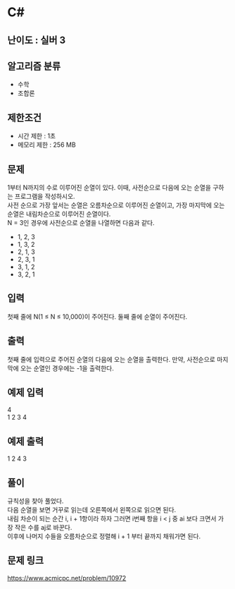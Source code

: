# C#

## 난이도 : 실버 3

## 알고리즘 분류
  - 수학
  - 조합론

## 제한조건
  - 시간 제한 : 1초
  - 메모리 제한 : 256 MB

## 문제
1부터 N까지의 수로 이루어진 순열이 있다. 이때, 사전순으로 다음에 오는 순열을 구하는 프로그램을 작성하시오.<br/>
사전 순으로 가장 앞서는 순열은 오름차순으로 이루어진 순열이고, 가장 마지막에 오는 순열은 내림차순으로 이루어진 순열이다.<br/>
N = 3인 경우에 사전순으로 순열을 나열하면 다음과 같다.<br/>

  - 1, 2, 3
  - 1, 3, 2
  - 2, 1, 3
  - 2, 3, 1
  - 3, 1, 2
  - 3, 2, 1


## 입력
첫째 줄에 N(1 ≤ N ≤ 10,000)이 주어진다. 둘째 줄에 순열이 주어진다.<br/>


## 출력
첫째 줄에 입력으로 주어진 순열의 다음에 오는 순열을 출력한다. 만약, 사전순으로 마지막에 오는 순열인 경우에는 -1을 출력한다.<br/>


## 예제 입력
4<br/>
1 2 3 4<br/>


## 예제 출력
1 2 4 3<br/>


## 풀이
규칙성을 찾아 풀었다.<br/>
다음 순열을 보면 거꾸로 읽는데 오른쪽에서 왼쪽으로 읽으면 된다.<br/>
내림 차순이 되는 순간 i, i + 1항이라 하자 그러면 i번째 항을 i < j 중 ai 보다 크면서 가장 작은 수를 aj로 바꾼다.<br/>
이후에 나머지 수들을 오름차순으로 정렬해 i + 1 부터 끝까지 채워가면 된다.<br/>


## 문제 링크
https://www.acmicpc.net/problem/10972